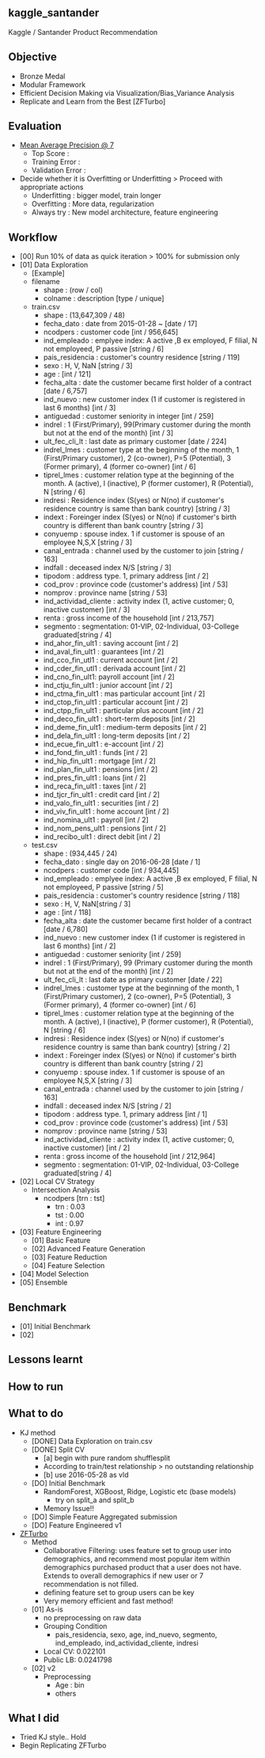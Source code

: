 ## kaggle_santander
Kaggle / Santander Product Recommendation

## Objective
- Bronze Medal
- Modular Framework
- Efficient Decision Making via Visualization/Bias_Variance Analysis
- Replicate and Learn from the Best [ZFTurbo]

## Evaluation
- [Mean Average Precision @ 7](https://www.kaggle.com/c/santander-product-recommendation/details/evaluation)
  - Top Score : 
  - Training Error : 
  - Validation Error : 
- Decide whether it is Overfitting or Underfitting > Proceed with appropriate actions
  - Underfitting : bigger model, train longer
  - Overfitting : More data, regularization
  - Always try : New model architecture, feature engineering

## Workflow
- [00] Run 10% of data as quick iteration > 100% for submission only
- [01] Data Exploration
  - [Example]
  - filename
    - shape : (row / col)
    - colname : description [type / unique]
  - train.csv
    - shape : (13,647,309 / 48)
    - fecha_dato : date from 2015-01-28 ~ [date / 17]
    - ncodpers : customer code [int / 956,645]
    - ind_empleado : emplyee index: A active ,B ex employed, F filial, N not employeed, P passive [string / 6]
    - pais_residencia : customer's country residence [string / 119]
    - sexo : H, V, NaN [string / 3]
    - age : [int / 121]
    - fecha_alta : date the customer became first holder of a contract [date / 6,757]
    - ind_nuevo : new customer index (1 if customer is registered in last 6 months) [int / 3]
    - antiguedad : customer seniority in integer [int / 259]
    - indrel : 1 (First/Primary), 99(Primary customer during the month but not at the end of the month) [int / 3]
    - ult_fec_cli_lt : last date as primary customer [date / 224]
    - indrel_lmes : customer type at the beginning of the month, 1 (First/Primary customer), 2 (co-owner), P=5 (Potential), 3 (Former primary), 4 (former co-owner) [int / 6]
    - tiprel_lmes : customer relation type at the beginning of the month. A (active), I (inactive), P (former customer), R (Potential), N [string / 6]
    - indresi : Residence index (S(yes) or N(no) if customer's residence country is same than bank country) [string / 3]
    - indext : Foreinger index (S(yes) or N(no) if customer's birth country is different than bank country [string / 3]
    - conyuemp : spouse index. 1 if customer is spouse of an employee N,S,X [string / 3]
    - canal_entrada : channel used by the customer to join [string / 163]
    - indfall : deceased index N/S [string / 3]
    - tipodom : address type. 1, primary address [int / 2]
    - cod_prov : province code (customer's address) [int / 53]
    - nomprov : province name [string / 53]
    - ind_actividad_cliente : activity index (1, active customer; 0, inactive customer) [int / 3]
    - renta : gross income of the household [int / 213,757]
    - segmento : segmentation: 01-VIP, 02-Individual, 03-College graduated[string / 4]
    - ind_ahor_fin_ult1 : saving account [int / 2]
    - ind_aval_fin_ult1 : guarantees [int / 2]
    - ind_cco_fin_utl1 : current account [int / 2]
    - ind_cder_fin_utl1 : derivada account [int / 2]
    - ind_cno_fin_ult1: payroll account [int / 2]
    - ind_ctju_fin_ult1 : junior account [int / 2]
    - ind_ctma_fin_ult1 : mas particular account [int / 2]
    - ind_ctop_fin_ult1 : particular account [int / 2]
    - ind_ctpp_fin_ult1 : particular plus account [int / 2]
    - ind_deco_fin_ult1 : short-term deposits [int / 2]
    - ind_deme_fin_ult1 : medium-term deposits [int / 2]
    - ind_dela_fin_ult1 : long-term deposits [int / 2]
    - ind_ecue_fin_ult1 : e-account [int / 2]
    - ind_fond_fin_ult1 : funds [int / 2]
    - ind_hip_fin_ult1 : mortgage [int / 2]
    - ind_plan_fin_ult1 : pensions [int / 2]
    - ind_pres_fin_ult1 : loans [int / 2]
    - ind_reca_fin_ult1 : taxes [int / 2]
    - ind_tjcr_fin_ult1 : credit card [int / 2]
    - ind_valo_fin_ult1 : securities [int / 2]
    - ind_viv_fin_ult1 : home account [int / 2]
    - ind_nomina_ult1 : payroll [int / 2]
    - ind_nom_pens_ult1 : pensions [int / 2]
    - ind_recibo_ult1 : direct debit [int / 2]
  - test.csv
    - shape : (934,445 / 24)
    - fecha_dato : single day on 2016-06-28 [date / 1]
    - ncodpers : customer code [int / 934,445]
    - ind_empleado : emplyee index: A active ,B ex employed, F filial, N not employeed, P passive [string / 5]
    - pais_residencia : customer's country residence [string / 118]
    - sexo : H, V, NaN[string / 3]
    - age : [int / 118]
    - fecha_alta : date the customer became first holder of a contract [date / 6,780]
    - ind_nuevo : new customer index (1 if customer is registered in last 6 months) [int / 2]
    - antiguedad : customer seniority [int / 259]
    - indrel : 1 (First/Primary), 99 (Primary customer during the month but not at the end of the month) [int / 2]
    - ult_fec_cli_lt : last date as primary customer [date / 22]
    - indrel_lmes : customer type at the beginning of the month, 1 (First/Primary customer), 2 (co-owner), P=5 (Potential), 3 (Former primary), 4 (former co-owner) [int / 6]
    - tiprel_lmes : customer relation type at the beginning of the month. A (active), I (inactive), P (former customer), R (Potential), N [string / 6]
    - indresi : Residence index (S(yes) or N(no) if customer's residence country is same than bank country) [string / 2]
    - indext : Foreinger index (S(yes) or N(no) if customer's birth country is different than bank country [string / 2]
    - conyuemp : spouse index. 1 if customer is spouse of an employee N,S,X [string / 3]
    - canal_entrada : channel used by the customer to join [string / 163]
    - indfall : deceased index N/S [string / 2]
    - tipodom : address type. 1, primary address [int / 1]
    - cod_prov : province code (customer's address) [int / 53]
    - nomprov : province name [string / 53]
    - ind_actividad_cliente : activity index (1, active customer; 0, inactive customer) [int / 2]
    - renta : gross income of the household [int / 212,964]
    - segmento : segmentation: 01-VIP, 02-Individual, 03-College graduated[string / 4]
- [02] Local CV Strategy
  - Intersection Analysis 
    - ncodpers [trn : tst]
      - trn : 0.03
      - tst : 0.00
      - int : 0.97
- [03] Feature Engineering
  - [01] Basic Feature
  - [02] Advanced Feature Generation
  - [03] Feature Reduction
  - [04] Feature Selection
- [04] Model Selection
- [05] Ensemble

## Benchmark
- [01] Initial Benchmark
- [02] 

## Lessons learnt

## How to run

## What to do
- KJ method
  - [DONE] Data Exploration on train.csv
  - [DONE] Split CV
    - [a] begin with pure random shufflesplit
    - According to train/test relationship > no outstanding relationship
    - [b] use 2016-05-28 as vld
  - [DO] Initial Benchmark
    - RandomForest, XGBoost, Ridge, Logistic etc (base models)
      - try on split_a and split_b
    - Memory Issue!!
  - [DO] Simple Feature Aggregated submission
  - [DO] Feature Engineered v1
- [ZFTurbo](https://www.kaggle.com/zfturbo/santander-product-recommendation/santander-battle/code)
  - Method
    - Collaborative Filtering: uses feature set to group user into demographics, and recommend most popular item within demographics purchased product that a user does not have. Extends to overall demographics if new user or 7 recommendation is not filled.
    - defining feature set to group users can be key
    - Very memory efficient and fast method!
  - [01] As-is
    - no preprocessing on raw data
    - Grouping Condition
      - pais_residencia, sexo, age, ind_nuevo, segmento, ind_empleado, ind_actividad_cliente, indresi
    - Local CV: 0.022101
    - Public LB: 0.0241798
  - [02] v2
    - Preprocessing
      - Age : bin
      - others
  
## What I did
  - Tried KJ style.. Hold
  - Begin Replicating ZFTurbo
